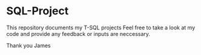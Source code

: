 # SQL-Project
This repository documents my T-SQL projects
Feel free to take a look at my code and provide any feedback or inputs are neccessary.

Thank you
James
